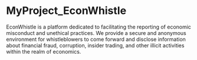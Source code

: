 # MyProject_EconWhistle
 EconWhistle is a platform dedicated to facilitating the reporting of economic misconduct and unethical practices. We provide a secure and anonymous environment for whistleblowers to come forward and disclose information about financial fraud, corruption, insider trading, and other illicit activities within the realm of economics.
